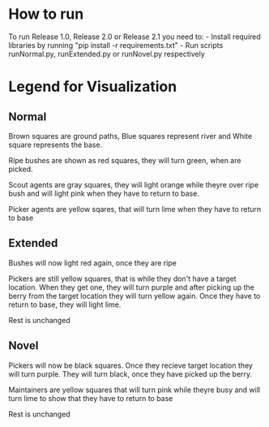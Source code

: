 # How to run

To run Release 1.0, Release 2.0 or Release 2.1 you need to:
    - Install required libraries by running "pip install -r requirements.txt"
    - Run scripts runNormal.py, runExtended.py or runNovel.py respectively

# Legend for Visualization

## Normal

Brown squares are ground paths, Blue squares represent river and White square represents the base.

Ripe bushes are shown as red squares, they will turn green, when are picked.

Scout agents are gray squares, they will light orange while theyre over ripe bush
and will light pink when they have to return to base.

Picker agents are yellow sqares, that will turn lime when they have to return to base

## Extended

Bushes will now light red again, once they are ripe

Pickers are still yellow squares, that is while they don't have a target location.
When they get one, they will turn purple and after picking up the berry
from the target location they will turn yellow again. 
Once they have to return to base, they will light lime.

Rest is unchanged

## Novel

Pickers will now be black squares. Once they recieve target location they will turn purple.
They will turn black, once they have picked up the berry.

Maintainers are yellow squares that will turn pink while theyre busy and will turn lime
to show that they have to return to base

Rest is unchanged
